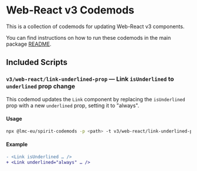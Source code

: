 # Web-React v3 Codemods

This is a collection of codemods for updating Web-React v3 components.

You can find instructions on how to run these codemods in the main package [README](https://github.com/lmc-eu/spirit-design-system/blob/main/packages/codemods/README.md).

## Included Scripts

### `v3/web-react/link-underlined-prop` — Link `isUnderlined` to `underlined` prop change

This codemod updates the `Link` component by replacing the `isUnderlined` prop with a new `underlined` prop, setting it to "always".

#### Usage

```sh
npx @lmc-eu/spirit-codemods -p <path> -t v3/web-react/link-underlined-prop
```

#### Example

```diff
- <Link isUnderlined … />
+ <Link underlined="always" … />
```
